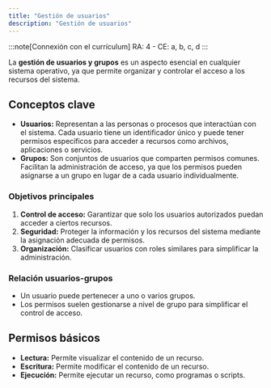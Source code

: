 ```yaml
---
title: "Gestión de usuarios"
description: "Gestión de usuarios"
---
```


:::note[Connexión con el currículum]
RA: 4 - CE: a, b, c, d
:::


La **gestión de usuarios y grupos** es un aspecto esencial en cualquier sistema operativo, ya que permite organizar y controlar el acceso a los recursos del sistema.

## Conceptos clave
- **Usuarios:** Representan a las personas o procesos que interactúan con el sistema. Cada usuario tiene un identificador único y puede tener permisos específicos para acceder a recursos como archivos, aplicaciones o servicios.
- **Grupos:** Son conjuntos de usuarios que comparten permisos comunes. Facilitan la administración de acceso, ya que los permisos pueden asignarse a un grupo en lugar de a cada usuario individualmente.

### Objetivos principales
1. **Control de acceso:** Garantizar que solo los usuarios autorizados puedan acceder a ciertos recursos.
2. **Seguridad:** Proteger la información y los recursos del sistema mediante la asignación adecuada de permisos.
3. **Organización:** Clasificar usuarios con roles similares para simplificar la administración.

### Relación usuarios-grupos
- Un usuario puede pertenecer a uno o varios grupos.
- Los permisos suelen gestionarse a nivel de grupo para simplificar el control de acceso.

## Permisos básicos
- **Lectura:** Permite visualizar el contenido de un recurso.
- **Escritura:** Permite modificar el contenido de un recurso.
- **Ejecución:** Permite ejecutar un recurso, como programas o scripts.
